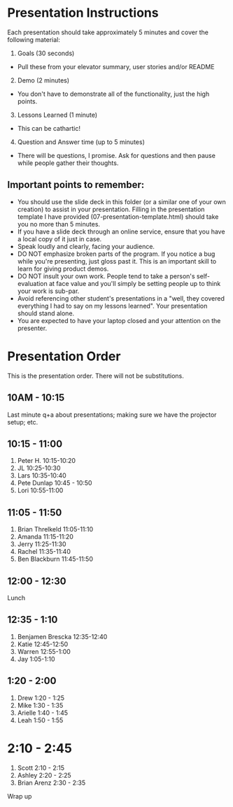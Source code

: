 # Presentation Instructions

Each presentation should take approximately 5 minutes and cover the following material:

1. Goals (30 seconds)
  * Pull these from your elevator summary, user stories and/or README
2. Demo (2 minutes)
  * You don't have to demonstrate all of the functionality, just the high points.
3. Lessons Learned (1 minute)
  * This can be cathartic!
4. Question and Answer time (up to 5 minutes)
  * There will be questions, I promise.  Ask for questions and then pause while people gather their thoughts.

## Important points to remember:

* You should use the slide deck in this folder (or a similar one of your own creation) to assist in your presentation.  Filling in the presentation template I have provided (07-presentation-template.html) should take you no more than 5 minutes.
* If you have a slide deck through an online service, ensure that you have a local copy of it just in case.
* Speak loudly and clearly, facing your audience.
* DO NOT emphasize broken parts of the program.  If you notice a bug while you're presenting, just gloss past it. This is an important skill to learn for giving product demos.
* DO NOT insult your own work.  People tend to take a person's self-evaluation at face value and you'll simply be setting people up to think your work is sub-par.
* Avoid referencing other student's presentations in a "well, they covered everything I had to say on my lessons learned".  Your presentation should stand alone.
* You are expected to have your laptop closed and your attention on the presenter.

# Presentation Order

This is the presentation order.  There will not be substitutions.

## 10AM - 10:15

Last minute q+a about presentations; making sure we have the projector setup; etc.

## 10:15 - 11:00

1. Peter H. 10:15-10:20
2. JL 10:25-10:30
3. Lars 10:35-10:40
4. Pete Dunlap 10:45 - 10:50
5. Lori 10:55-11:00

## 11:05 - 11:50

1. Brian Threlkeld 11:05-11:10
2. Amanda 11:15-11:20
3. Jerry  11:25-11:30
4. Rachel 11:35-11:40
5. Ben Blackburn 11:45-11:50

## 12:00 - 12:30

Lunch

## 12:35 - 1:10

1. Benjamen Brescka 12:35-12:40
2. Katie 12:45-12:50
3. Warren 12:55-1:00
4. Jay 1:05-1:10

## 1:20 - 2:00

1. Drew 1:20 - 1:25
2. Mike 1:30 - 1:35
3. Arielle 1:40 - 1:45
4. Leah 1:50 - 1:55

# 2:10 - 2:45

1. Scott 2:10 - 2:15
2. Ashley 2:20 - 2:25
3. Brian Arenz 2:30 - 2:35

Wrap up
